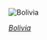 
![Bolivia](https://www.gstatic.com/prettyearth/assets/full/2332.jpg)

*[Bolivia](https://www.google.com/maps/@-20.151038,-67.135536,16z/data=!3m1!1e3)*
